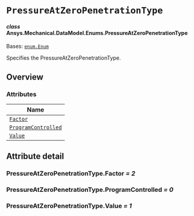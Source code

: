 # `PressureAtZeroPenetrationType`

<a id="ansys.mechanical.stubs.v242.Ansys.Mechanical.DataModel.Enums.PressureAtZeroPenetrationType"></a>

#### *class* Ansys.Mechanical.DataModel.Enums.PressureAtZeroPenetrationType

Bases: [`enum.Enum`](https://docs.python.org/3/library/enum.html#enum.Enum)

Specifies the PressureAtZeroPenetrationType.

<!-- !! processed by numpydoc !! -->

<a id="overview"></a>

## Overview

### Attributes

| Name |
| -------------------------------------------------------------------------------------------------------------------------------------------------------------- |
| [`Factor`](#PressureAtZeroPenetrationType.Factor) |
| [`ProgramControlled`](#PressureAtZeroPenetrationType.ProgramControlled) |
| [`Value`](#PressureAtZeroPenetrationType.Value) |

<a id="attribute-detail"></a>

## Attribute detail

<a id="PressureAtZeroPenetrationType.Factor"></a>

### PressureAtZeroPenetrationType.Factor *= 2*

<a id="PressureAtZeroPenetrationType.ProgramControlled"></a>

### PressureAtZeroPenetrationType.ProgramControlled *= 0*

<a id="PressureAtZeroPenetrationType.Value"></a>

### PressureAtZeroPenetrationType.Value *= 1*


